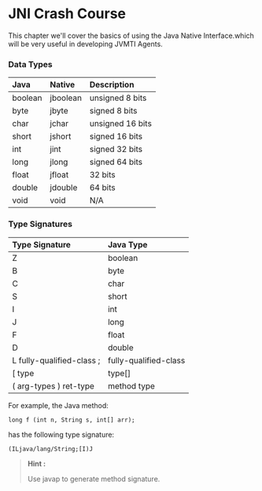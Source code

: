 # JNI Crash Course

This chapter we'll cover the basics of using the Java Native Interface.which will be very useful in developing JVMTI Agents.

### Data Types

| **Java**  | **Native** | **Description** |
| :--- | :--- | :--- |
| boolean | jboolean | unsigned 8 bits |
| byte | jbyte | signed 8 bits |
| char | jchar | unsigned 16 bits |
| short | jshort | signed 16 bits |
| int | jint | signed 32 bits |
| long | jlong | signed 64 bits |
| float | jfloat | 32 bits |
| double | jdouble | 64 bits |
| void | void | N/A |

### 

### Type Signatures

| **Type Signature** | **Java Type** |
| :--- | :--- |
| Z | boolean |
| B | byte |
| C | char |
| S | short |
| I | int |
| J | long |
| F | float |
| D | double |
| L fully-qualified-class ; | fully-qualified-class |
| \[ type | type\[\] |
| \( arg-types \) ret-type | method type |

For example, the Java method:

```
long f (int n, String s, int[] arr);
```

has the following type signature:

```
(ILjava/lang/String;[I)J
```

> **Hint :**
>
> Use javap to generate method signature.



